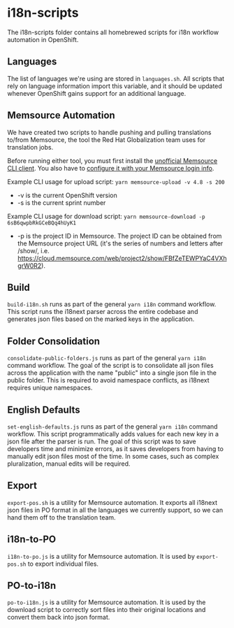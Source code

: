 # i18n-scripts

The i18n-scripts folder contains all homebrewed scripts for i18n workflow automation
in OpenShift.

## Languages
The list of languages we're using are stored in `languages.sh`. All scripts
that rely on language information import this variable, and it should be updated
whenever OpenShift gains support for an additional language.

## Memsource Automation
We have created two scripts to handle pushing and pulling translations to/from
Memsource, the tool the Red Hat Globalization team uses for translation jobs.

Before running either tool, you must first install the [unofficial Memsource CLI client](https://github.com/unofficial-memsource/memsource-cli-client#pip-install).
You also have to [configure it with your Memsource login info](https://github.com/unofficial-memsource/memsource-cli-client#configuration-red-hat-enterprise-linux-derivatives).

Example CLI usage for upload script: `yarn memsource-upload -v 4.8 -s 200`
* -v is the current OpenShift version
* -s is the current sprint number

Example CLI usage for download script: `yarn memsource-download -p 6sB6qwpbRkGCeBQq4hUyK1`
* -p is the project ID in Memsource. The project ID can be obtained from the Memsource project URL (it's the series of numbers and letters after /show/, i.e. https://cloud.memsource.com/web/project2/show/FBfZeTEWPYaC4VXhgrW0R2).

## Build
`build-i18n.sh` runs as part of the general `yarn i18n` command workflow. This script
runs the i18next parser across the entire codebase and generates json files based on
the marked keys in the application.

## Folder Consolidation
`consolidate-public-folders.js` runs as part of the general `yarn i18n` command workflow.
The goal of the script is to consolidate all json files across the application with the name
"public" into a single json file in the public folder. This is required to avoid namespace conflicts,
as i18next requires unique namespaces.

## English Defaults
`set-english-defaults.js` runs as part of the general `yarn i18n` command workflow.
This script programmatically adds values for each new key in a json file after the parser is run.
The goal of this script was to save developers time and minimize errors, as it saves developers
from having to manually edit json files most of the time. In some cases, such as complex pluralization,
manual edits will be required.

## Export
`export-pos.sh` is a utility for Memsource automation. It exports all i18next json files
in PO format in all the languages we currently support, so we can hand them off to the translation team.

## i18n-to-PO
`i18n-to-po.js` is a utility for Memsource automation. It is used by `export-pos.sh` to
export individual files.

## PO-to-i18n
`po-to-i18n.js` is a utility for Memsource automation. It is used by the download script to
correctly sort files into their original locations and convert them back into json format.

